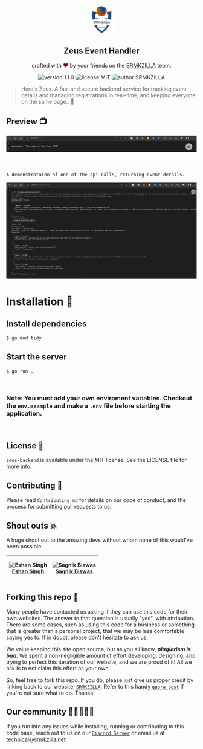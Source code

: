 <div align="center">
  <a href="https://srmkzilla.net"> <img alt="SRMKZILLA Logo" src="./docs/srmkzilla_logo.png" height="75" /></a> 
</div>

<div align="center">
  <h2>Zeus Event Handler</h2>
</div>

<p align="center">
  crafted with <span style="color: #8b0000;">&hearts;</span> by your friends on the <a href="https://srmkzilla.net">SRMKZILLA</a> team.
</p>
<p align="center">
    <img src="https://img.shields.io/badge/version-1.1.0-yellowgreen" alt="version 1.1.0"/>
    <img src="https://img.shields.io/badge/license-MIT-brightgreen" alt="license MIT"/>
    <img src="https://img.shields.io/badge/author-SRMKZILLA-orange" alt="author SRMKZILLA"/>
</p>

> Here's Zeus. A fast and secure backend service for tracking event details and managing registrations in real-time, and keeping everyone on the same page.. 🚀

## Preview 📺

<div align="center">
  <img alt="Screenshot" src="./docs/preview.png" />
</div>
<br>
<br>

```
A demonstrataion of one of the api calls, returning event details.
```

<div align="center">
  <img alt="Screenshot" src="./docs/get-events.png" />
</div>

# Installation 🔧

## Install dependencies

```
$ go mod tidy
```

## Start the server

```
$ go run .
```

<br>

### Note: You must add your own enviroment variables. Checkout the `env.example` and make a `.env` file before starting the application.

<br>

## License 📜

`zeus-backend` is available under the MIT license. See the LICENSE file for more info.

## Contributing 🤝

Please read `Contributing.md` for details on our code of conduct, and the process for submitting pull requests to us.

## Shout outs 💥

A huge shout out to the amazing devs without whom none of this would've been possible.

| <p align="center">![Eshan Singh](https://github.com/kevin-aaaquil.png?size=128)<br>[Eshan Singh](https://github.com/kevin-aaaquil)</p> | <p align="center">![Sagnik Biswas](https://github.com/sbiswas2209.png?size=128)<br>[Sagnik Biswas](https://github.com/sbiswas2209)</p> |
| -------------------------------------------------------------------------------------------------------------------------------------- | -------------------------------------------------------------------------------------------------------------------------------------- |

## Forking this repo 🚨

Many people have contacted us asking if they can use this code for their own websites. The answer to that question is usually "yes", with attribution. There are some cases, such as using this code for a business or something that is greater than a personal project, that we may be less comfortable saying yes to. If in doubt, please don't hesitate to ask us.

We value keeping this site open source, but as you all know, _**plagiarism is bad**_. We spent a non-negligible amount of effort developing, designing, and trying to perfect this iteration of our website, and we are proud of it! All we ask is to not claim this effort as your own.

So, feel free to fork this repo. If you do, please just give us proper credit by linking back to our website, [`SRMKZILLA`](https://srmkzilla.net). Refer to this handy
[`quora post`](https://www.quora.com/Is-it-bad-to-copy-other-peoples-code) if you're not sure what to do. Thanks!

## Our community 🧑🏻‍🤝‍🧑🏽

If you run into any issues while installing, running or contributing to this code base, reach out to us on our [`Discord Server`](https://community.srmkzilla.net/) or email us at technical@srmkzilla.net .

